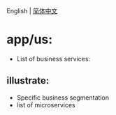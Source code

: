 English | [简体中文](readme.md)
# app/us:


- List of business services:


## illustrate:

- Specific business segmentation
- list of microservices



